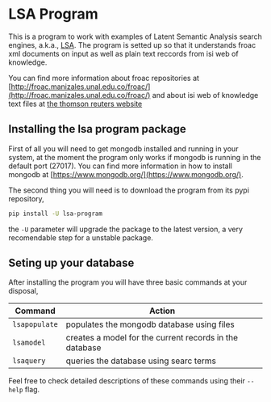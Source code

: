 # LSA Program

This is a program to work with examples of Latent Semantic Analysis search
engines, a.k.a., [LSA](https://en.wikipedia.org/wiki/Latent_semantic_analysis).
The program is setted up so that it understands froac xml documents on input
as well as plain text reccords from isi web of knowledge.

You can find more information about froac repositories at
[http://froac.manizales.unal.edu.co/froac/](http://froac.manizales.unal.edu.co/froac/)
and about isi web of knowledge text files at
[the thomson reuters website](http://images.webofknowledge.com/WOK46/help/WOK/h_ml_options.html)

## Installing the lsa program package

First of all you will need to get mongodb installed and running in your
system, at the moment the program only works if mongodb is running in the
default port (27017). You can find more information in how to install mongodb
at [https://www.mongodb.org/](https://www.mongodb.org/).

The second thing you will need is to download the program from its pypi
repository,

```bash
pip install -U lsa-program
```

the `-U` parameter will upgrade the package to the latest version, a very
recomendable step for a unstable package.

## Seting up your database

After installing the program you will have three basic commands at your
disposal,

Command         | Action
--------------- | -------------------------------------------------------
`lsapopulate`   | populates the mongodb database using files
`lsamodel`      | creates a model for the current records in the database
`lsaquery`      | queries the database using searc terms

Feel free to check detailed descriptions of these commands using their
`--help` flag.
